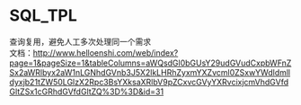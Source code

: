 # SQL_TPL
查询复用，避免人工多次处理同一个需求  
文档：http://www.helloenshi.com/web/index?page=1&pageSize=1&tableColumns=aWQsdGl0bGUsY29udGVudCxpbWFnZSx2aWRlbyx2aW1nLGNhdGVnb3J5X2lkLHRhZyxmYXZvcml0ZSxwYWdldmlldyxjb21tZW50LGlzX2Rpc3BsYXksaXRlbV9pZCxvcGVyYXRvcixjcmVhdGVfdGltZSx1cGRhdGVfdGltZQ%3D%3D&id=31

